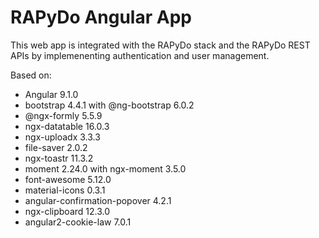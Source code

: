 # RAPyDo Angular App

This web app is integrated with the RAPyDo stack and the RAPyDo REST APIs by implemenenting authentication and user management.

Based on:

*   Angular 9.1.0
*   bootstrap 4.4.1 with @ng-bootstrap 6.0.2
*   @ngx-formly 5.5.9
*   ngx-datatable 16.0.3
*   ngx-uploadx 3.3.3
*   file-saver 2.0.2
*   ngx-toastr 11.3.2
*   moment 2.24.0 with ngx-moment 3.5.0
*   font-awesome 5.12.0
*   material-icons 0.3.1
*   angular-confirmation-popover 4.2.1
*   ngx-clipboard 12.3.0
*   angular2-cookie-law 7.0.1
